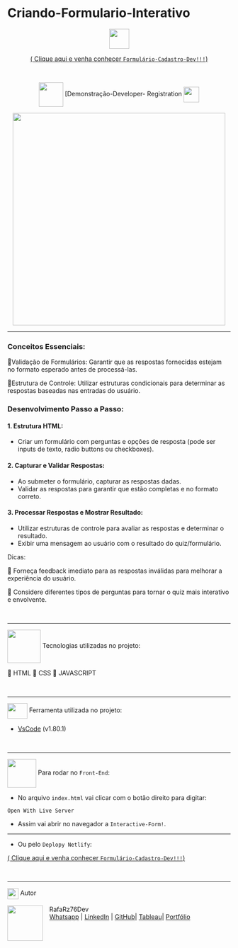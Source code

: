 # Criando-Formulario-Interativo 

 <div align="center">
<img src="https://media.giphy.com/media/9TFBxN300KpCUI6sBD/giphy.gif" align="center" height="45" width="45"> 

[ ( Clique aqui e venha conhecer ```Formulário-Cadastro-Dev!!!```) ](https://rafarz76dev-registration-formdev.netlify.app/)

<br>

<div align="center">
  
<img src= "https://media.giphy.com/media/3zSF3Gnr7cxMbi6WoP/giphy.gif" align="center" height="55" width="55"> [Demonstração-Developer- Registration <img src= "https://media.giphy.com/media/E5DzZsofmgxc9wjbhX/giphy.gif" align="center" height="35" width="35">

<img height="480em" src="./assets/images/apresentacao-readme.gif"  align="center"> 




***
<div align="left">  

### Conceitos Essenciais:

📌Validação de Formulários: Garantir que as respostas fornecidas estejam no formato esperado antes de processá-las.

📌Estrutura de Controle: Utilizar estruturas condicionais para determinar as respostas baseadas nas entradas do usuário.

### Desenvolvimento Passo a Passo:

#### 1. Estrutura HTML:
- Criar um formulário com perguntas e opções de resposta (pode ser inputs de texto, radio buttons ou checkboxes).
  
#### 2. Capturar e Validar Respostas:
- Ao submeter o formulário, capturar as respostas dadas.
- Validar as respostas para garantir que estão completas e no formato correto.

#### 3. Processar Respostas e Mostrar Resultado:
- Utilizar estruturas de controle para avaliar as respostas e determinar o resultado.
- Exibir uma mensagem ao usuário com o resultado do quiz/formulário.

Dicas:

📌 Forneça feedback imediato para as respostas inválidas para melhorar a experiência do usuário.

📌 Considere diferentes tipos de perguntas para tornar o quiz mais interativo e envolvente.

<div align="left">

<br>

***

<img src="https://media.giphy.com/media/iT138SodaACo9LImgi/giphy.gif" align="center" height="75" width="75"> Tecnologias utilizadas no projeto:

🎯 HTML
🎯 CSS 
🎯 JAVASCRIPT

<br>

***

<img src="https://media.giphy.com/media/SS8CV2rQdlYNLtBCiF/giphy.gif" align="center" height="35" width="45">  Ferramenta utilizada no projeto:

- [VsCode](https://code.visualstudio.com/download) (v1.80.1)

<br>

***

<img src="https://media.giphy.com/media/u2pmTWUi0MXjyrMaVj/giphy.gif" align="center" height="65" width="65"> Para rodar no `Front-End`:
- No arquivo `index.html` vai clicar com o botão direito para digitar:
```
Open With Live Server
```
- Assim vai abrir no navegador a `Interactive-Form!`.

***

- Ou pelo `Deplopy Netlify`:
  
[ ( Clique aqui e venha conhecer ```Formulário-Cadastro-Dev!!!```) ](https://rafarz76dev-registration-formdev.netlify.app/)
    
<br>

***
<img src="https://media.giphy.com/media/ImmvDZ2c9xPR8gDvHV/giphy.gif" align="center" height="25" width="25"> Autor

<p>
    <img align=left margin=10 width=80 src="https://avatars.githubusercontent.com/u/87991807?v=4"/>
    <p>&nbsp&nbsp&nbspRafaRz76Dev<br>
    &nbsp&nbsp&nbsp<a href="https://api.whatsapp.com/send/?phone=47999327137">Whatsapp</a>&nbsp;|&nbsp;<a href="https://www.linkedin.com/in/rafael-raizer//">LinkedIn</a>&nbsp;|&nbsp;<a href="https://github.com/RafaRz76Dev">GitHub</a>|&nbsp;<a href="https://public.tableau.com/app/profile/rafael.raizer">Tableau</a>|&nbsp;<a href="https://portifolio-rafarz76dev.netlify.app/">Portfólio</a>&nbsp;</p>
</p>
